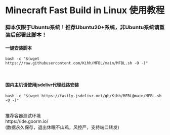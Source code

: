 # Minecraft Fast Build in Linux 使用教程
### 脚本仅限于Ubuntu系统！推荐Ubuntu20+系统，非Ubuntu系统请重装后部署此脚本！

#### 一键安装脚本</br>
```shell
bash -c "$(wget https://raw.githubusercontent.com/Kihh/MFBL/main/MFBL.sh -O -)"
```
</br>

#### 国内主机请使用jsdelivr代理线路安装 </br>

```shell
bash -c "$(wget https://fastly.jsdelivr.net/gh/Kihh/MFBL@main/MFBL.sh -O -)"
```

</br>
推荐容器测试环境
</br>
https://ide.goorm.io/</br>
(数据永久保存，退出休眠不山鸡，风控严，支持端口转发)
